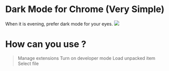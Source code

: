# Dark Mode for Chrome (Very Simple)
  When it is evening, prefer dark mode for your eyes.
  <img src="https://raw.githubusercontent.com/utkayfirat/Dark-Mode-for-Chrome-SIMPLE/main/ad/light-to-dark.gif">
# How can you use ?
  >Manage extensions
  >Turn on developer mode
  >Load unpacked item
  >Select file
